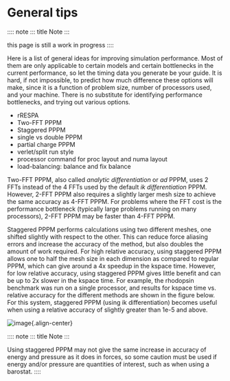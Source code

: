# General tips

:::: note
::: title
Note
:::

this page is still a work in progress
::::

Here is a list of general ideas for improving simulation performance.
Most of them are only applicable to certain models and certain
bottlenecks in the current performance, so let the timing data you
generate be your guide. It is hard, if not impossible, to predict how
much difference these options will make, since it is a function of
problem size, number of processors used, and your machine. There is no
substitute for identifying performance bottlenecks, and trying out
various options.

-   rRESPA
-   Two-FFT PPPM
-   Staggered PPPM
-   single vs double PPPM
-   partial charge PPPM
-   verlet/split run style
-   processor command for proc layout and numa layout
-   load-balancing: balance and fix balance

Two-FFT PPPM, also called *analytic differentiation* or *ad* PPPM, uses
2 FFTs instead of the 4 FFTs used by the default *ik differentiation*
PPPM. However, 2-FFT PPPM also requires a slightly larger mesh size to
achieve the same accuracy as 4-FFT PPPM. For problems where the FFT cost
is the performance bottleneck (typically large problems running on many
processors), 2-FFT PPPM may be faster than 4-FFT PPPM.

Staggered PPPM performs calculations using two different meshes, one
shifted slightly with respect to the other. This can reduce force
aliasing errors and increase the accuracy of the method, but also
doubles the amount of work required. For high relative accuracy, using
staggered PPPM allows one to half the mesh size in each dimension as
compared to regular PPPM, which can give around a 4x speedup in the
kspace time. However, for low relative accuracy, using staggered PPPM
gives little benefit and can be up to 2x slower in the kspace time. For
example, the rhodopsin benchmark was run on a single processor, and
results for kspace time vs. relative accuracy for the different methods
are shown in the figure below. For this system, staggered PPPM (using ik
differentiation) becomes useful when using a relative accuracy of
slightly greater than 1e-5 and above.

![image](JPG/rhodo_staggered.jpg){.align-center}

:::: note
::: title
Note
:::

Using staggered PPPM may not give the same increase in accuracy of
energy and pressure as it does in forces, so some caution must be used
if energy and/or pressure are quantities of interest, such as when using
a barostat.
::::
